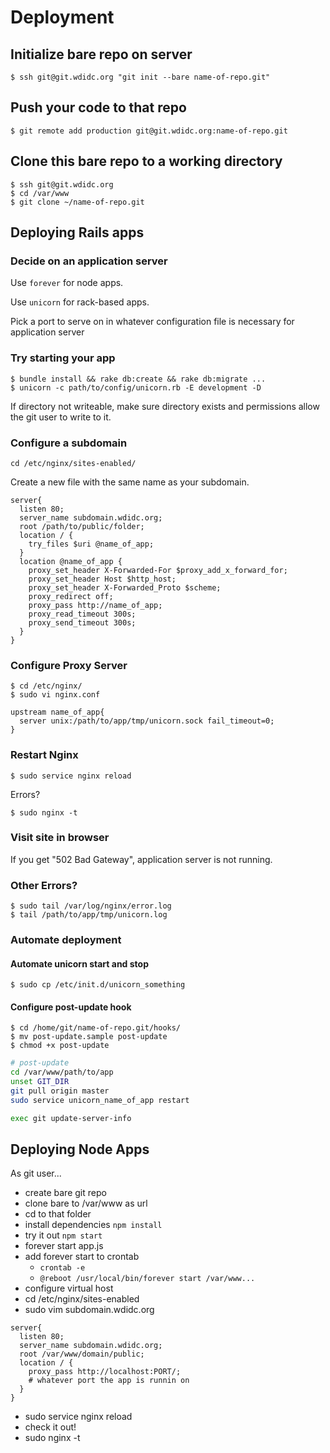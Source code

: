 # Deployment

## Initialize bare repo on server

    $ ssh git@git.wdidc.org "git init --bare name-of-repo.git"

## Push your code to that repo

    $ git remote add production git@git.wdidc.org:name-of-repo.git

## Clone this bare repo to a working directory

    $ ssh git@git.wdidc.org
    $ cd /var/www
    $ git clone ~/name-of-repo.git

## Deploying Rails apps

### Decide on an application server

Use `forever` for node apps.

Use `unicorn` for rack-based apps.

Pick a port to serve on in whatever configuration file is necessary for application server

### Try starting your app

    $ bundle install && rake db:create && rake db:migrate ...
    $ unicorn -c path/to/config/unicorn.rb -E development -D 

If directory not writeable, make sure directory exists and permissions allow
the git user to write to it.

### Configure a subdomain

    cd /etc/nginx/sites-enabled/

Create a new file with the same name as your subdomain.

```
server{
  listen 80;
  server_name subdomain.wdidc.org;
  root /path/to/public/folder;
  location / {
    try_files $uri @name_of_app;
  }
  location @name_of_app {
    proxy_set_header X-Forwarded-For $proxy_add_x_forward_for;
    proxy_set_header Host $http_host;
    proxy_set_header X-Forwarded_Proto $scheme;
    proxy_redirect off;
    proxy_pass http://name_of_app;
    proxy_read_timeout 300s;
    proxy_send_timeout 300s;
  }
}
```

### Configure Proxy Server

    $ cd /etc/nginx/
    $ sudo vi nginx.conf

```
upstream name_of_app{
  server unix:/path/to/app/tmp/unicorn.sock fail_timeout=0;
}
```
    
### Restart Nginx

    $ sudo service nginx reload

 Errors?

    $ sudo nginx -t

### Visit site in browser

If you get "502 Bad Gateway", application server is not running.

### Other Errors?

    $ sudo tail /var/log/nginx/error.log
    $ tail /path/to/app/tmp/unicorn.log

### Automate deployment

#### Automate unicorn start and stop

    $ sudo cp /etc/init.d/unicorn_something 

#### Configure post-update hook

    $ cd /home/git/name-of-repo.git/hooks/
    $ mv post-update.sample post-update
    $ chmod +x post-update

```bash
# post-update 
cd /var/www/path/to/app
unset GIT_DIR
git pull origin master
sudo service unicorn_name_of_app restart

exec git update-server-info
```

## Deploying Node Apps

As git user...

- create bare git repo
- clone bare to /var/www as url
- cd to that folder
- install dependencies `npm install`
- try it out `npm start`
- forever start app.js
- add forever start to crontab
  - `crontab -e`
  - `@reboot /usr/local/bin/forever start /var/www...`
- configure virtual host
- cd /etc/nginx/sites-enabled
- sudo vim subdomain.wdidc.org


```
server{
  listen 80;
  server_name subdomain.wdidc.org;
  root /var/www/domain/public;
  location / {
    proxy_pass http://localhost:PORT/; 
    # whatever port the app is runnin on
  }
}
```
- sudo service nginx reload
- check it out!
- sudo nginx -t

